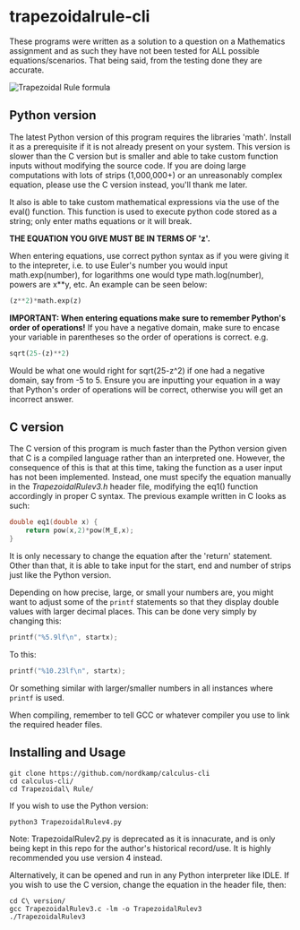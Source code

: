 # trapezoidalrule-cli

These programs were written as a solution to a question on a Mathematics assignment and as such they have not been tested for ALL possible equations/scenarios. That being said, from the testing done they are accurate.

![Trapezoidal Rule formula](http://andymath.com/wp-content/uploads/2019/08/Trapezoidal-Rule.jpg)

## Python version

The latest Python version of this program requires the libraries 'math'. Install it as a prerequisite if it is not already present on your system. This version is slower than the C version but is smaller and able to take custom function inputs without modifying the source code. If you are doing large computations with lots of strips (1,000,000+) or an unreasonably complex equation, please use the C version instead, you'll thank me later.

It also is able to take custom mathematical expressions via the use of the eval() function. This function is used to execute python code stored as a string; only enter maths equations or it will break.

**THE EQUATION YOU GIVE MUST BE IN TERMS OF 'z'.**

When entering equations, use correct python syntax as if you were giving it to the intepreter, i.e. to use Euler's number you would input math.exp(number), for logarithms one would type math.log(number), powers are x\*\*y, etc. An example can be seen below:
```python
(z**2)*math.exp(z)
```
**IMPORTANT: When entering equations make sure to remember Python's order of operations!**
If you have a negative domain, make sure to encase your variable in parentheses so the order of operations is correct.
e.g.
```python
sqrt(25-(z)**2)
```
Would be what one would right for sqrt(25-z^2) if one had a negative domain, say from -5 to 5. Ensure you are inputting your equation in a way that Python's order of operations will be correct, otherwise you will get an incorrect answer.

## C version
The C version of this program is much faster than the Python version given that C is a compiled language rather than an interpreted one. However, the consequence of this is that at this time, taking the function as a user input has not been implemented. Instead, one must specify the equation manually in the *TrapezoidalRulev3.h* header file, modifying the eq1() function accordingly in proper C syntax. The previous example written in C looks as such:

```C
double eq1(double x) {
    return pow(x,2)*pow(M_E,x);
}
 ```
 
 It is only necessary to change the equation after the 'return' statement. Other than that, it is able to take input for the start, end and number of strips just like the Python version.
 
 Depending on how precise, large, or small your numbers are, you might want to adjust some of the ```printf``` statements so that they display double values with larger decimal places. This can be done very simply by changing this:
 ```C
 printf("%5.9lf\n", startx);
 ```
 
 To this:
  ```C
 printf("%10.23lf\n", startx);
 ```
 Or something similar with larger/smaller numbers in all instances where ```printf``` is used.
 
 When compiling, remember to tell GCC or whatever compiler you use to link the required header files.
 
 ## Installing and Usage
 ```
 git clone https://github.com/nordkamp/calculus-cli
 cd calculus-cli/
 cd Trapezoidal\ Rule/
 ```
 If you wish to use the Python version:
 ```
 python3 TrapezoidalRulev4.py
 ```
 Note: TrapezoidalRulev2.py is deprecated as it is innacurate, and is only being kept in this repo for the author's historical record/use. It is highly recommended you use version 4 instead.
 
 Alternatively, it can be opened and run in any Python interpreter like IDLE.
 If you wish to use the C version, change the equation in the header file, then:
 ```
 cd C\ version/
 gcc TrapezoidalRulev3.c -lm -o TrapezoidalRulev3
 ./TrapezoidalRulev3
 ```
